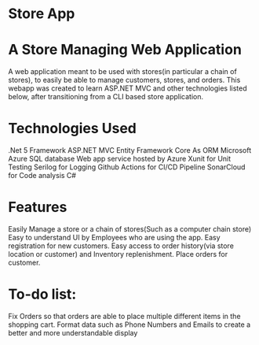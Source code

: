 # Store App

# A Store Managing Web Application
A web application meant to be used with stores(in particular a chain of stores), to easily be able to manage customers, stores, and orders.
This webapp was created to learn ASP.NET MVC and other technologies listed below, after transitioning from a CLI based store application. 

# Technologies Used
.Net 5 Framework
ASP.NET MVC
Entity Framework Core As ORM
Microsoft Azure SQL database
Web app service hosted by Azure
Xunit for Unit Testing
Serilog for Logging
Github Actions for CI/CD Pipeline
SonarCloud for Code analysis 
C#

# Features


Easily Manage a store or a chain of stores(Such as a computer chain store)
Easy to understand UI by Employees who are using the app. 
Easy registration for new customers.
Easy access to order history(via store location or customer) and Inventory replenishment.
Place orders for customer.

# To-do list:

Fix Orders so that orders are able to place multiple different items in the shopping cart.
Format data such as Phone Numbers and Emails to create a better and more understandable display
